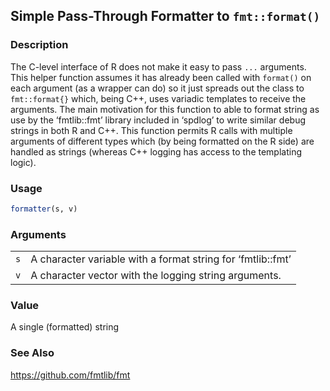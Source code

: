 
## Simple Pass-Through Formatter to `fmt::format()`

### Description

The C-level interface of R does not make it easy to pass `...`
arguments. This helper function assumes it has already been called with
`format()` on each argument (as a wrapper can do) so it just spreads out
the class to `fmt::format{}` which, being C++, uses variadic templates
to receive the arguments. The main motivation for this function to able
to format string as use by the ‘fmtlib::fmt’ library included in
‘spdlog’ to write similar debug strings in both R and C++. This function
permits R calls with multiple arguments of different types which (by
being formatted on the R side) are handled as strings (whereas C++
logging has access to the templating logic).

### Usage

``` R
formatter(s, v)
```

### Arguments

|     |                                                             |
|-----|-------------------------------------------------------------|
| `s` | A character variable with a format string for ‘fmtlib::fmt’ |
| `v` | A character vector with the logging string arguments.       |

### Value

A single (formatted) string

### See Also

https://github.com/fmtlib/fmt

